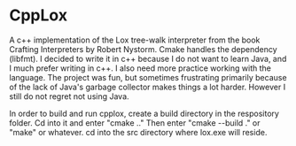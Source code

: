 # CppLox
A c++ implementation of the Lox tree-walk interpreter from the book Crafting Interpreters by Robert Nystorm.
Cmake handles the dependency (libfmt). I decided to write it in c++ because I do not want to learn Java, and
I much prefer writing in c++. I also need more practice working with the language. The project was fun, but sometimes 
frustrating primarily because of the lack of Java's garbage collector makes things a lot harder. However I still do not 
regret not using Java.

In order to build and run cpplox, create a build directory in the respository folder. Cd into it and enter "cmake .." 
Then enter "cmake --build ." or "make" or whatever. cd into the src directory where lox.exe will reside.

